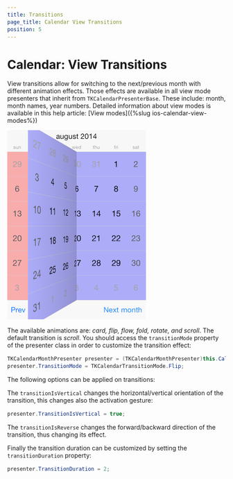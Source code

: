 ```yaml
---
title: Transitions
page_title: Calendar View Transitions
position: 5
---
```


# Calendar: View Transitions

View transitions allow for switching to the next/previous month with different animation effects. Those effects are available in all view mode presenters that inherit from <code>TKCalendarPresenterBase</code>. These include: month, month names, year numbers. Detailed information about view modes is available in this help article: [View modes]({%slug ios-calendar-view-modes%})

<img src="../images/calendar-view-transitions001.png"/>

The available animations are: *card, flip, flow, fold, rotate, and scroll*. The default transition is *scroll*. You should access the <code>transitionMode</code> property of the presenter class in order to customize the transition effect:

<snippet id='transitions-monthpresenter'/>

<snippet id='transitions-monthpresenter-swift'/>

```C#
TKCalendarMonthPresenter presenter = (TKCalendarMonthPresenter)this.CalendarView.Presenter;
presenter.TransitionMode = TKCalendarTransitionMode.Flip;
```

The following options can be applied on transitions:

The <code>transitionIsVertical</code> changes the horizontal/vertical orientation of the transition, this changes also the activation gesture:

<snippet id='transitions-transitionvertical'/>

<snippet id='transitions-transitionvertical-swift'/>

```C#
presenter.TransitionIsVertical = true;
```

The <code>transitionIsReverse</code> changes the forward/backward direction of the transition, thus changing its effect.

Finally the transition duration can be customized by setting the <code>transitionDuration</code> property:

<snippet id='transitions-transitionduration'/>

<snippet id='transitions-transitionduration-swift'/>

```C#
presenter.TransitionDuration = 2;
```
